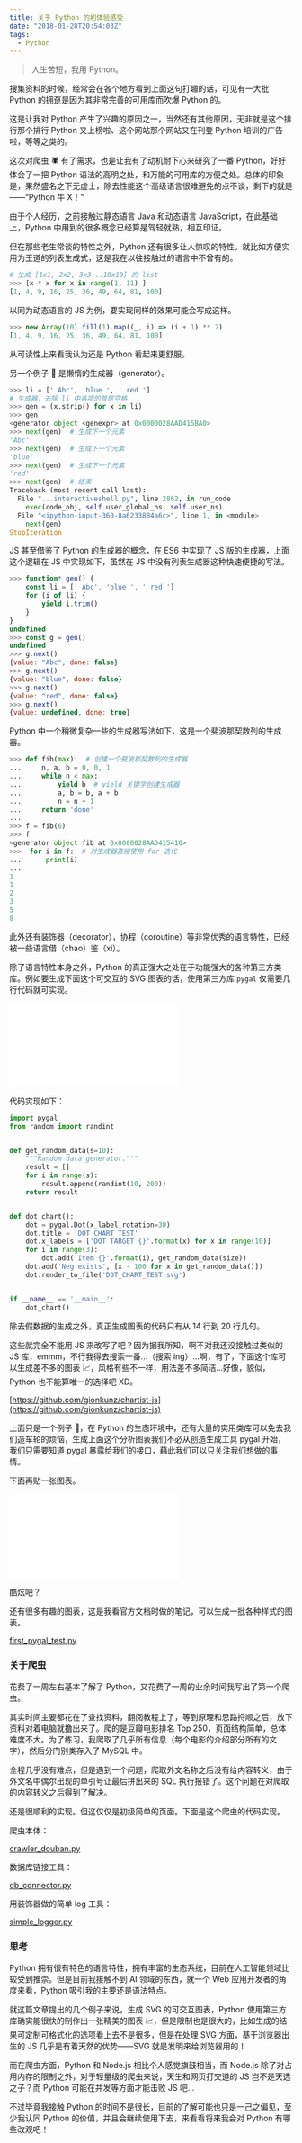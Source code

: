 ```yaml
---
title: 关于 Python 的初体验感受
date: "2018-01-28T20:54:03Z"
tags:
  - Python
---
```


> 人生苦短，我用 Python。

搜集资料的时候，经常会在各个地方看到上面这句打趣的话，可见有一大批 Python 的拥趸是因为其非常完善的可用库而吹爆 Python 的。

这是让我对 Python 产生了兴趣的原因之一，当然还有其他原因，无非就是这个排行那个排行 Python 又上榜啦、这个网站那个网站又在刊登 Python 培训的广告啦，等等之类的。

这次对爬虫 🕷️ 有了需求，也是让我有了动机耐下心来研究了一番 Python，好好体会了一把 Python 语法的高明之处，和万能的可用库的方便之处。总体的印象是，果然盛名之下无虚士，除去性能这个高级语言很难避免的点不谈，剩下的就是——“Python 牛 X！”

<!-- more -->

由于个人经历，之前接触过静态语言 Java 和动态语言 JavaScript，在此基础上，Python 中用到的很多概念已经算是驾轻就熟，相互印证。

但在那些老生常谈的特性之外，Python 还有很多让人惊叹的特性。就比如方便实用为王道的列表生成式，这是我在以往接触过的语言中不曾有的。

```python
# 生成 [1x1, 2x2, 3x3...10x10] 的 list
>>> [x * x for x in range(1, 11) ]
[1, 4, 9, 16, 25, 36, 49, 64, 81, 100]
```

以同为动态语言的 JS 为例，要实现同样的效果可能会写成这样。

```js
>>> new Array(10).fill(1).map((_, i) => (i + 1) ** 2)
[1, 4, 9, 16, 25, 36, 49, 64, 81, 100]
```

从可读性上来看我认为还是 Python 看起来更舒服。

另一个例子 🌰 是懒惰的生成器（generator）。

```python
>>> li = [' Abc', 'blue ', ' red ']
# 生成器，去除 li 中各项的首尾空格
>>> gen = (x.strip() for x in li)
>>> gen
<generator object <genexpr> at 0x0000028AAD415BA0>
>>> next(gen)  # 生成下一个元素
'Abc'
>>> next(gen)  # 生成下一个元素
'blue'
>>> next(gen)  # 生成下一个元素
'red'
>>> next(gen)  # 结束
Traceback (most recent call last):
  File "...interactiveshell.py", line 2862, in run_code
    exec(code_obj, self.user_global_ns, self.user_ns)
  File "<ipython-input-360-8a6233884a6c>", line 1, in <module>
    next(gen)
StopIteration
```

JS 甚至借鉴了 Python 的生成器的概念，在 ES6 中实现了 JS 版的生成器，上面这个逻辑在 JS 中实现如下，虽然在 JS 中没有列表生成器这种快速便捷的写法。

```js
>>> function* gen() {
    const li = [' Abc', 'blue ', ' red ']
    for (i of li) {
        yield i.trim()
    }
}
undefined
>>> const g = gen()
undefined
>>> g.next()
{value: "Abc", done: false}
>>> g.next()
{value: "blue", done: false}
>>> g.next()
{value: "red", done: false}
>>> g.next()
{value: undefined, done: true}
```

Python 中一个稍微复杂一些的生成器写法如下，这是一个斐波那契数列的生成器。

```python
>>> def fib(max):  # 创建一个斐波那契数列的生成器
...     n, a, b = 0, 0, 1
...     while n < max:
...         yield b  # yield 关键字创建生成器
...         a, b = b, a + b
...         n = n + 1
...     return 'done'
...
>>> f = fib(6)
>>> f
<generator object fib at 0x0000028AAD415410>
>>>  for i in f:  # 对生成器直接使用 for 迭代
...      print(i)
...
1
1
2
3
5
8
```

此外还有装饰器（decorator），协程（coroutine）等非常优秀的语言特性，已经被一些语言借（chao）鉴（xi）。

除了语言特性本身之外，Python 的真正强大之处在于功能强大的各种第三方类库。例如要生成下面这个可交互的 SVG 图表的话，使用第三方库 `pygal` 仅需要几行代码就可实现。

<embed src="/img/python-svg/dot_chart.svg" type="image/svg+xml" />

代码实现如下：

```python
import pygal
from random import randint


def get_random_data(s=10):
    """Random data generator."""
    result = []
    for i in range(s):
        result.append(randint(10, 200))
    return result


def dot_chart():
    dot = pygal.Dot(x_label_rotation=30)
    dot.title = 'DOT CHART TEST'
    dot.x_labels = ['DOT TARGET {}'.format(x) for x in range(10)]
    for i in range(3):
        dot.add('Item {}'.format(i), get_random_data(size))
    dot.add('Neg exists', [x - 100 for x in get_random_data()])
    dot.render_to_file('DOT_CHART_TEST.svg')


if __name__ == '__main__':
    dot_chart()

```

除去假数据的生成之外，真正生成图表的代码只有从 14 行到 20 行几句。

这些就完全不能用 JS 来改写了吧？因为据我所知，啊不对我还没接触过类似的 JS 库，emmm，不行我得去搜索一番...（搜索 ing）...啊，有了，下面这个库可以生成差不多的图表 📈，风格有些不一样，用法差不多简洁...好像，貌似，Python 也不能算唯一的选择吧 XD。

[https://github.com/gionkunz/chartist-js](https://github.com/gionkunz/chartist-js)

上面只是一个例子 🌰，在 Python 的生态环境中，还有大量的实用类库可以免去我们造车轮的烦恼，生成上面这个分析图表我们不必从创造生成工具 pygal 开始，我们只需要知道 pygal 暴露给我们的接口，藉此我们可以只关注我们想做的事情。

下面再贴一张图表。

<embed src="/img/python-svg/half_solid_gauge_chart.svg" />

酷炫吧？

还有很多有趣的图表，这是我看官方文档时做的笔记，可以生成一批各种样式的图表。

[first_pygal_test.py](https://github.com/CRitsu/python.test/tree/master/rick/pygal_test/first_pygal_test.py)

### 关于爬虫

花费了一周左右基本了解了 Python，又花费了一周的业余时间我写出了第一个爬虫。

其实时间主要都花在了查找资料，翻阅教程上了，等到原理和思路捋顺之后，放下资料对着电脑就撸出来了。爬的是豆瓣电影排名 Top 250，页面结构简单，总体难度不大。为了练习，我爬取了几乎所有信息（每个电影的介绍部分所有的文字），然后分门别类存入了 MySQL 中。

全程几乎没有难点，但是遇到一个问题，爬取外文名称之后没有给内容转义，由于外文名中偶尔出现的单引号让最后拼出来的 SQL 执行报错了。这个问题在对爬取的内容转义之后得到了解决。

还是很顺利的实现。但这仅仅是初级简单的页面。下面是这个爬虫的代码实现。

爬虫本体：

[crawler_douban.py](https://github.com/zfanli/practice-archived/tree/master/python/crawler/crawler_douban/crawler_douban.py)

数据库链接工具：

[db_connector.py](https://github.com/zfanli/practice-archived/tree/master/python/crawler/crawler_douban/db_connector.py)

用装饰器做的简单 log 工具：

[simple_logger.py](https://github.com/zfanli/practice-archived/tree/master/python/crawler/crawler_douban/simple_logger.py)

### 思考

Python 拥有很有特色的语言特性，拥有丰富的生态系统，目前在人工智能领域比较受到推崇。但是目前我接触不到 AI 领域的东西，就一个 Web 应用开发者的角度来看，Python 吸引我的主要还是语法特点。

就这篇文章提出的几个例子来说，生成 SVG 的可交互图表，Python 使用第三方库确实能很快的制作出一张精美的图表 📈，但是限制也是很大的，比如生成的结果可定制可格式化的选项看上去不是很多，但是在处理 SVG 方面，基于浏览器出生的 JS 几乎是有着天然的优势——SVG 就是发明来给浏览器用的！

而在爬虫方面，Python 和 Node.js 相比个人感觉旗鼓相当，而 Node.js 除了对占用内存的限制之外，对于轻量级的爬虫来说，天生和网页打交道的 JS 岂不是天选之子？而 Python 可能在并发等方面才能击败 JS 吧...

不过毕竟我接触 Python 的时间不是很长，目前的了解可能也只是一己之偏见，至少我认同 Python 的价值，并且会继续使用下去，来看看将来我会对 Python 有哪些改观吧！
